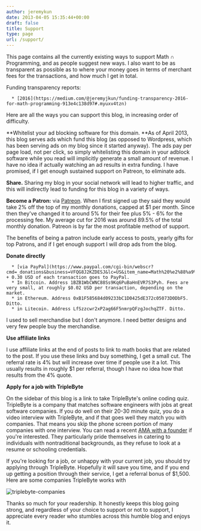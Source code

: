 ```yaml
---
author: jeremykun
date: 2013-04-05 15:35:44+00:00
draft: false
title: Support
type: page
url: /support/
---
```


This page contains all the currently existing ways to support Math ∩ Programming, and as people suggest new ways. I also want to be as transparent as possible as to where your money goes in terms of merchant fees for the transactions, and how much I get in total.

Funding transparency reports:



	  * [2016](https://medium.com/@jeremyjkun/funding-transparency-2016-for-math-programming-913e4c138d97#.myuxv4tzn)

Here are all the ways you can support this blog, in increasing order of difficulty.

**Whitelist your ad blocking software for this domain. **As of April 2013, this blog serves ads which fund this blog (as opposed to Wordpress, which has been serving ads on my blog since it started anyway). The ads pay per page load, not per click, so simply whitelisting this domain in your adblock software while you read will implicitly generate a small amount of revenue. I have no idea if actually watching an ad results in extra funding. I have promised, if I get enough sustained support on Patreon, to eliminate ads.

**Share.** Sharing my blog in your social network will lead to higher traffic, and this will indirectly lead to funding for this blog in a variety of ways.

**Become a Patron:** via [Patreon](https://www.patreon.com/user?u=615882&ty=h&u=615882). When I first signed up they said they would take 2% off the top of my monthly donations, capped at $1 per month. Since then they've changed it to around 5% for their fee plus 5% - 6% for the processing fee. My average cut for 2016 was around 89.5% of the total monthly donation. Patreon is by far the most profitable method of support.

The benefits of being a patron include early access to posts, yearly gifts for top Patrons, and if I get enough support I will drop ads from the blog.

**Donate directly**



	  * [via PayPal](https://www.paypal.com/cgi-bin/webscr?cmd=_donations&business=VFQG8J2KZDESJ&lc=US&item_name=Math%20%e2%88%a9%20Programming&currency_code=USD&bn=PP%2dDonationsBF%3abtn_donate_SM%2egif%3aNonHosted). 2.9% + 0.30 USD of each transaction goes to PayPal.
	  * In Bitcoin. Address 1BZB1WbCWNC88Ss9Kq6PuBaHnEVR7S3Pyh. Fees are very small, at roughly $0.02 USD per transaction, depending on the market.
	  * in Ethereum. Address 0xB1F585684d09233bC1D0425dE372c05073D0DbF5. Ditto.
	  * in Litecoin. Address LfSzzcwr2xP2ag66F5nmrpQFzgJochqZTF. Ditto.

I used to sell merchandise but I don't anymore. I need better designs and very few people buy the merchandise.

**Use affiliate links**

I use affiliate links at the end of posts to link to math books that are related to the post. If you use these links and buy something, I get a small cut. The referral rate is 4% but will increase over time if people use it a lot. This usually results in roughly $1 per referral, though I have no idea how that results from the 4% quote.

**Apply for a job with TripleByte**

On the sidebar of this blog is a link to take TripleByte's online coding quiz. TripleByte is a company that matches software engineers with jobs at great software companies. If you do well on their 20-30 minute quiz, you do a video interview with TripleByte, and if that goes well they match you with companies. That means you skip the phone screen portion of many companies with one interview. You can read a recent [AMA with a founder](https://www.reddit.com/r/cscareerquestions/comments/5y95x6/i_am_ammon_bartram_and_i_have_done_900/) if you're interested. They particularly pride themselves in catering to individuals with nontraditional backgrounds, as they refuse to look at a resume or schooling credentials.

If you're looking for a job, or unhappy with your current job, you should try applying through TripleByte. Hopefully it will save you time, and if you end up getting a position through their service, I get a referral bonus of $1,500. Here are some companies TripleByte works with

![triplebyte-companies](https://jeremykun.files.wordpress.com/2013/04/unnamed.png)


Thanks so much for your readership. It honestly keeps this blog going strong, and regardless of your choice to support or not to support, I appreciate every reader who stumbles across this humble blog and enjoys it.
